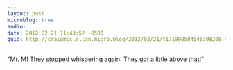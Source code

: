 ```yaml
---
layout: post
microblog: true
audio: 
date: 2012-02-21 11:43:52 -0500
guid: http://craigmcclellan.micro.blog/2012/02/21/t171998584546398208.html
---
```

"Mr. M! They stopped whispering again. They got a little above that!"
